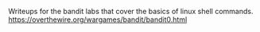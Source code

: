 Writeups for the bandit labs that cover the basics of linux shell commands.
https://overthewire.org/wargames/bandit/bandit0.html
